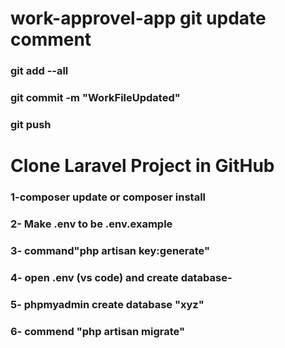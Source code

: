 # work-approvel-app git update comment 



### git add --all
###  git commit -m "WorkFileUpdated"

### git push


# Clone Laravel Project in GitHub

### 1-composer update or composer install
### 2- Make .env to be .env.example
### 3- command"php artisan key:generate"
### 4- open .env (vs code) and create database-
### 5- phpmyadmin create database "xyz"
### 6- commend "php artisan migrate"
